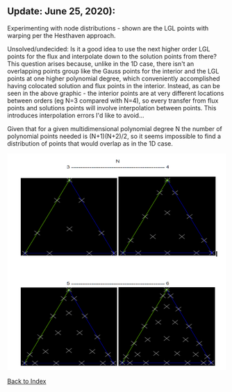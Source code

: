## Update: June 25, 2020):

Experimenting with node distributions - shown are the LGL points with warping per the Hesthaven approach.

Unsolved/undecided: Is it a good idea to use the next higher order LGL points for the flux and interpolate down to the solution points from there? 
This question arises because, unlike in the 1D case, there isn't an overlapping points group like the Gauss points for the interior and the LGL points at one higher polynomial degree, which conveniently accomplished having colocated solution and flux points in the interior. Instead, as can be seen in the above graphic - the interior points are at very different locations between orders (eg N=3 compared with N=4), so every transfer from flux points and solutions points will involve interpolation between points. This introduces interpolation errors I'd like to avoid...

Given that for a given multidimensional polynomial degree N the number of polynomial points needed is (N+1)(N+2)/2, so it seems impossible to find a distribution of points that would overlap as in the 1D case.

<img src="../images/tri-nodes-n3-6.PNG" width="600" height="500"  alt=""/>

[Back to Index](../CHANGELOG.md)
